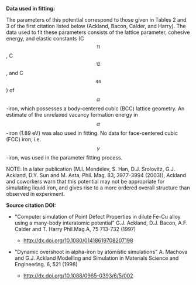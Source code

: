 **Data used in fitting:**

The parameters of this potential correspond to those given in Tables 2 and 3 of the first citation listed below (Ackland, Bacon, Calder, and Harry).  The data used to fit these parameters consists of the lattice parameter, cohesive energy, and elastic constants (C$$_{11}$$, C$$_{12}$$, and C$$_{44}$$) of $$\alpha$$-iron, which possesses a body-centered cubic (BCC) lattice geometry.  An estimate of the unrelaxed vacancy formation energy in $$\alpha$$-iron (1.89 eV) was also used in fitting.  No data for face-centered cubic (FCC) iron, i.e. $$\gamma$$-iron, was used in the parameter fitting process.

NOTE: In a later publication (M.I. Mendelev, S. Han, D.J. Srolovitz, G.J. Ackland, D.Y. Sun and M. Asta, Phil. Mag. 83, 3977-3994 (2003)), Ackland and coworkers warn that this potential may not be appropriate for simulating liquid iron, and gives rise to a more ordered overall structure than observed in experiment.

**Source citation DOI:**

* "Computer simulation of Point Defect Properties in dilute Fe-Cu alloy using a many-body interatomic potential" G.J. Ackland, D.J. Bacon, A.F. Calder and T. Harry Phil.Mag.A, 75 713-732 (1997) 
    - http://dx.doi.org/10.1080/01418619708207198

* "Dynamic overshoot in alpha-iron by atomistic simulations" A. Machova and G.J. Ackland Modelling and Simulation in Materials Science and Engineering. 6, 521 (1998)
    - http://dx.doi.org/10.1088/0965-0393/6/5/002
